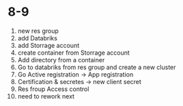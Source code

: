 
# 8-9
1. new res group 
2. add Databriks
3. add Storrage account
4. create container from Storrage account
5. Add directory from a container
6. Go to databriks from res group and create a new cluster
7. Go Active registration -> App registration 
8. Certification & secretes -> new client secret
9. Res froup Access control
10. need to rework next